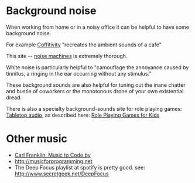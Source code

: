 # Background noise

When working from home or in a noisy office it can be helpful to have some background noise.

For example [Coffitivity](https://coffitivity.com/) "recreates the ambient sounds of a cafe"

This site -- [noise machines](https://mynoise.net/noiseMachines.php) is extremely thorough. 

White noise is particularly helpful to "camouflage the annoyance caused by tinnitus, a ringing in the ear occurring without any stimulus."

These background sounds are also helpful for tuning out the inane chatter and bustle of coworkers or the monotonous drone of your own existential dread.

There is also a specialty background-sounds site for role playing games: [Tabletop audio](https://tabletopaudio.com/), as described here: [Role Playing Games for Kids](http://wiki.secretgeek.net/rpg-for-kids)

# Other music

* [Carl Franklin: Music to Code by](http://mtcb.pwop.com/)
* <http://musicforprogramming.net>
* The Deep Focus playlist at spotify is pretty good. see: <http://www.secretgeek.net/DeepFocus>

